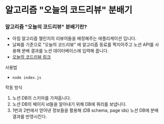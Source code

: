 # 알고리즘 "오늘의 코드리뷰" 분배기

### 알고리즘 "오늘의 코드리뷰" 분배기란?

- 아침 알고리즘 챌린지의 리뷰어들을 배정해주는 애플리케이션 입니다.
- 날짜를 기준으로 "오늘의 코드리뷰" 에 알고리즘 동료를 짝지어주고 노션 API를 사용해 분배 결과를 노션 데이터베이스에 입력해 줍니다.
- [오늘의 코드리뷰 링크](https://www.notion.so/vanillacoding/1c9a7576359a476280d32696b8921141?v=c567a028cb3c4cb4b0165dcf1797737f)

사용법

- `node index.js`

작동 방식

1. 노션 DB의 스키마를 가져옵니다.
2. 노션 DB의 페이지 id들을 알아내기 위해 DB에 쿼리를 보냅니다.
3. 1번과 2번에서 얻어낸 정보들을 활용해 (DB schema, page ids) 노션 DB에 분배 결과를 반영시킨다.
